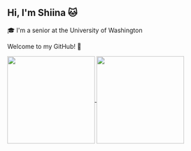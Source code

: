 ## Hi, I'm Shiina :cat:

:mortar_board: I'm a senior at the University of Washington

Welcome to my GitHub! :seedling:

<a href="https://github.com/shiinasugioka/github-readme-stats">
  <img height=200 align="center" src="https://github-readme-stats.vercel.app/api?username=shiinasugioka" />
</a>
<a href="https://github.com/shiinasugioka/convoychat">
  <img height=200 align="center" src="https://github-readme-stats.vercel.app/api/top-langs?username=shiinasugioka&layout=compact&langs_count=8&card_width=320" />
</a>
